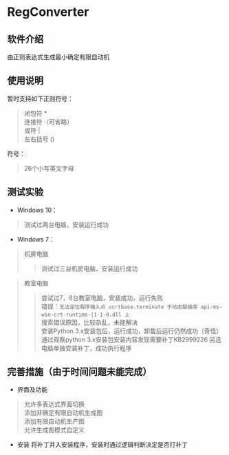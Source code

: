 # RegConverter

## 软件介绍
由正则表达式生成最小确定有限自动机

## 使用说明
暂时支持如下正则符号：
>闭包符   *  
>连接符   ·（可省略）  
>或符     |  
>左右括号 ()  

符号：
>26个小写英文字母

## 测试实验
* Windows 10：
>测试过两台电脑，安装运行成功

* Windows 7：
>机房电脑
>>测试过三台机房电脑，安装运行成功

>教室电脑
>>尝试过7，8台教室电脑，安装成功，运行失败  
>>错误：`无法定位程序输入点 ucrtbase.terminate 于动态链接库 api-ms-win-crt-runtime-|1-1-0.dll 上`  
>>搜索错误原因，比较杂乱，未能解决  
>>安装Python 3.x安装包后，运行成功，卸载后运行仍然成功（奇怪）
>>通过观察python 3.x安装包安装内容发现需要补丁KB2999226
>>另选电脑单独安装补丁，成功执行程序

## 完善措施（由于时间问题未能完成）
* 界面及功能
>允许多表达式界面切换  
>添加非确定有限自动机生成图  
>添加有限自动机生产图  
>允许生成图模式自定义
* 安装
将补丁并入安装程序，安装时通过逻辑判断决定是否打补丁
